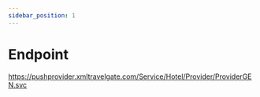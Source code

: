 ```yaml
---
sidebar_position: 1
---
```


# Endpoint

https://pushprovider.xmltravelgate.com/Service/Hotel/Provider/ProviderGEN.svc